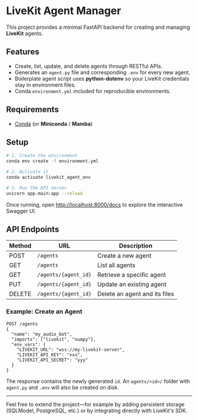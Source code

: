 # LiveKit Agent Manager

This project provides a minimal FastAPI backend for creating and managing **LiveKit** agents.

## Features

* Create, list, update, and delete agents through RESTful APIs.
* Generates an `agent.py` file and corresponding `.env` for every new agent.
* Boilerplate agent script uses **python-dotenv** so your LiveKit credentials stay in environment files.
* Conda `environment.yml` included for reproducible environments.

## Requirements

* [Conda](https://docs.conda.io/) (or **Miniconda** / **Mamba**)

## Setup

```bash
# 1. Create the environment
conda env create -f environment.yml

# 2. Activate it
conda activate livekit_agent_env

# 3. Run the API server
uvicorn app.main:app --reload
```

Once running, open [http://localhost:8000/docs](http://localhost:8000/docs) to explore the interactive Swagger UI.

## API Endpoints

| Method | URL                 | Description                  |
|--------|---------------------|------------------------------|
| POST   | `/agents`           | Create a new agent           |
| GET    | `/agents`           | List all agents              |
| GET    | `/agents/{agent_id}` | Retrieve a specific agent    |
| PUT    | `/agents/{agent_id}` | Update an existing agent     |
| DELETE | `/agents/{agent_id}` | Delete an agent and its files|

### Example: Create an Agent

```jsonc
POST /agents
{
  "name": "my_audio_bot",
  "imports": ["livekit", "numpy"],
  "env_vars": {
    "LIVEKIT_URL": "wss://my-livekit-server",
    "LIVEKIT_API_KEY": "xxx",
    "LIVEKIT_API_SECRET": "yyy"
  }
}
```

The response contains the newly generated `id`. An `agents/<id>/` folder with `agent.py` and `.env` will also be created on disk.

---
Feel free to extend the project—for example by adding persistent storage (SQLModel, PostgreSQL, etc.) or by integrating directly with LiveKit's SDK. 